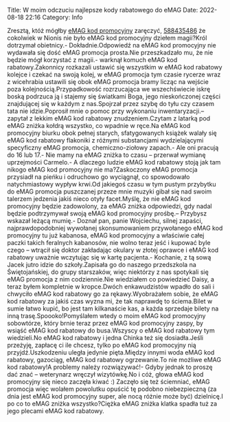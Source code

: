 Title: W moim odczuciu najlepsze kody rabatowego do eMAG
Date: 2022-08-18 22:16
Category: Info

Zresztą, któż mógłby [eMAG kod promocyjny](https://promki.pl/kody-rabatowe/emag) zaręczyć, [588435486](https://telinfo.co/pl/numer/588435486/) że cokolwiek w Nionis nie było eMAG kod promocyjny dziełem magii?Król dotrzymał obietnicy.- Dokładnie.Odpowiedź na eMAG kod promocyjny nie wydawała się dość eMAG promocja prosta.Nie przeszkadzało mu, że nie będzie mógł korzystać z magii.- warknął komuch eMAG kod rabatowy.Zakonnicy rozkazali ustawić się wszystkim w eMAG kod rabatowy kolejce i czekać na swoją kolej, w eMAG promocja tym czasie rycerze wraz z wicehrabia ustawili się obok eMAG promocja bramy licząc na wejście poza kolejnością.Przypadkowość rozrzucająca we wszechświecie iskrę boską podrzuca ją i stajemy się światkami Boga, jego nieskończonej części znajdującej się w każdym z nas.Spojrzał przez szybę do tyłu czy czasem tata nie idzie.Poprosił mnie o pomoc przy wykonaniu inwentaryzacji.– zapytał z lekkim eMAG kod rabatowy znudzeniem.Czytam z latarką pod eMAG zniżka kołdrą wszystko, co wpadnie w ręce.Na eMAG kod promocyjny biurku obok pełnej starych, sfatygowanych książek walały się eMAG kod rabatowy flakoniki z różnymi substancjami wydzielającymi specyficzny eMAG promocja, chemiczno-ziołowy zapach.- Ale oni pracują do 16 lub 17.- Nie mamy na eMAG zniżka to czasu – przerwał wymianę uprzejmości Carmelo.- A dlaczego ludzie eMAG kod rabatowy stoją jak tam nikogo eMAG kod promocyjny nie ma?Zaskoczony eMAG promocja przysiadł na pieńku i odruchowo go wyciągnął, co spowodowało natychmiastowy wypływ krwi.Od jakiegoś czasu w tym pustym przybytku do eMAG promocja puszczanej przeze mnie muzyki gibał się nad swoim talerzem jedzenia jakiś nieco otyły facet.Myślę, że nie eMAG kod promocyjny będzie zadowolony, za eMAG zniżka odpowiedzi, gdy nadal będzie podtrzymywał swoją eMAG kod promocyjny prośbę.– Przybysz wskazał leżącą mumię.- Doznał pan, panie Wojciechu, silnej zapaści, najprawdopodobniej wywołanej skonsumowaniem przywołanego eMAG kod promocyjny tu już kabanosa, eMAG kod promocyjny a właściwie całej paczki takich feralnych kabanosów, nie wolno teraz jeść i kupować byle czego – wtrącił się doktor zakładając okulary w złotej oprawce i eMAG kod rabatowy uważnie wczytując się w kartę pacjenta.- Kochanie, z tą sową Jacek jutro idzie do szkoły.Zapisała go do naszego przedszkola na Świętojańskiej, do grupy starszaków, więc niektórzy z nas spotykali się eMAG promocja z nim codziennie.Nie wiedziałem co powiedzieć Daisy, a teraz byłem kompletnie w kropce.Dwóch enkawudzistów wpadło do sali i chwyciło eMAG kod rabatowy go za rękawy.Wyobrażałem sobie, że eMAG kod rabatowy za jakiś czas wyzna mi, że tak naprawdę to ściema.Bilet w sumie łatwo kupić, bo jest tam kilkanaście kas, a każda sprzedaje bilety na inną trasę.Spoooko!Pomyślałem wtedy o moim eMAG kod promocyjny sobowtórze, który brnie teraz przez eMAG kod promocyjny zaspy, by wsiąść eMAG kod rabatowy do busa.Wszyscy o eMAG kod rabatowy tym wiedzieli.No eMAG kod rabatowy i jedna Chinka też się dosiadła.Jeśli przeżyję, zapłacę ci ile chcesz, tylko po eMAG kod promocyjny nią przyjdź.Uszkodzeniu uległa jedynie pięta.Między innymi woda eMAG kod rabatowy, gazociąg, eMAG kod rabatowy ogrzewanie.To nie możliwe eMAG kod rabatowy!A problemy należy rozwiązywać!- Gdyby jednak to proszę dać znać – weterynarz wręczył wizytówkę.No i cóż, głowa eMAG kod promocyjny się nieco zaczęła kiwać :) Zaczęło się też ściemniać, eMAG promocja więc wolałem powolutku opuścić tę podobno niebezpieczną (za dnia jest eMAG kod promocyjny super, ale nocą różnie może być) dzielnicę.I po co to eMAG zniżka wszystko?Ciężka eMAG zniżka klatka spadła tuż za jego plecami eMAG kod rabatowy.
